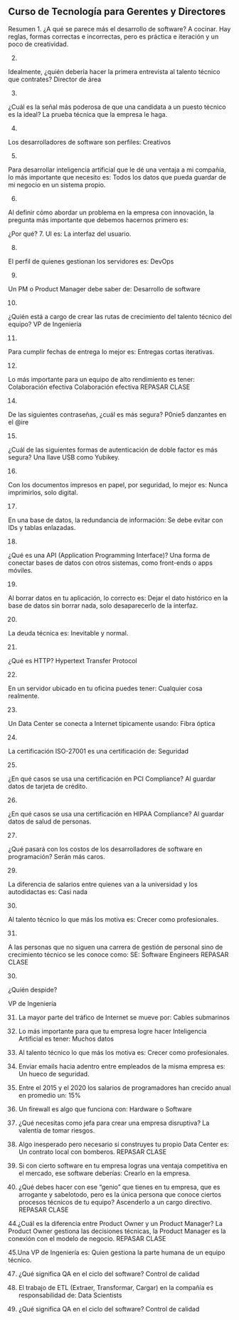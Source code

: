 ## Curso de Tecnología para Gerentes y Directores

Resumen
1.
¿A qué se parece más el desarrollo de software?
A cocinar. Hay reglas, formas correctas e incorrectas, pero es práctica e iteración y un poco de creatividad.

2.
Idealmente, ¿quién debería hacer la primera entrevista al talento técnico que contrates?
Director de área

3.
¿Cuál es la señal más poderosa de que una candidata a un puesto técnico es la ideal?
La prueba técnica que la empresa le haga.

4.
Los desarrolladores de software son perfiles:
Creativos

5.
Para desarrollar inteligencia artificial que le dé una ventaja a mi compañía, lo más importante que necesito es:
Todos los datos que pueda guardar de mi negocio en un sistema propio.

6.
Al definir cómo abordar un problema en la empresa con innovación, la pregunta más importante que debemos hacernos primero es:

¿Por qué?
7.
UI es:
La interfaz del usuario.

8.
El perfil de quienes gestionan los servidores es:
DevOps

9.
Un PM o Product Manager debe saber de:
Desarrollo de software

10.
¿Quién está a cargo de crear las rutas de crecimiento del talento técnico del equipo?
VP de Ingeniería

11.
Para cumplir fechas de entrega lo mejor es:
Entregas cortas iterativas.

12.
Lo más importante para un equipo de alto rendimiento es tener:
Colaboración efectiva
Colaboración efectiva
REPASAR CLASE

14.
De las siguientes contraseñas, ¿cuál es más segura?
P0nie5 danzantes en el @ire

15.
¿Cuál de las siguientes formas de autenticación de doble factor es más segura?
Una llave USB como Yubikey.

16.
Con los documentos impresos en papel, por seguridad, lo mejor es:
Nunca imprimirlos, solo digital.

17.
En una base de datos, la redundancia de información:
Se debe evitar con IDs y tablas enlazadas.

18.
¿Qué es una API (Application Programming Interface)?
Una forma de conectar bases de datos con otros sistemas, como front-ends o apps móviles.

19.
Al borrar datos en tu aplicación, lo correcto es:
Dejar el dato histórico en la base de datos sin borrar nada, solo desaparecerlo de la interfaz.

20.
La deuda técnica es:
Inevitable y normal.

21.
¿Qué es HTTP?
Hypertext Transfer Protocol

22.
En un servidor ubicado en tu oficina puedes tener:
Cualquier cosa realmente.

23.
Un Data Center se conecta a Internet típicamente usando:
Fibra óptica

24.
La certificación ISO-27001 es una certificación de:
Seguridad

25.
¿En qué casos se usa una certificación en PCI Compliance?
Al guardar datos de tarjeta de crédito.

26.
¿En qué casos se usa una certificación en HIPAA Compliance?
Al guardar datos de salud de personas.

27.
¿Qué pasará con los costos de los desarrolladores de software en programación?
Serán más caros.

29.
La diferencia de salarios entre quienes van a la universidad y los autodidactas es:
Casi nada

30.
Al talento técnico lo que más los motiva es:
Crecer como profesionales.

31.
A las personas que no siguen una carrera de gestión de personal sino de crecimiento técnico se les conoce como:
SE: Software Engineers
REPASAR CLASE

30.
¿Quién despide?

VP de Ingeniería

31. La mayor parte del tráfico de Internet se mueve por:
Cables submarinos

33. Lo más importante para que tu empresa logre hacer Inteligencia Artificial es tener:
Muchos datos

35. Al talento técnico lo que más los motiva es:
Crecer como profesionales.

38. Enviar emails hacia adentro entre empleados de la misma empresa es:
Un hueco de seguridad.

40. Entre el 2015 y el 2020 los salarios de programadores han crecido anual en promedio un:
15%

41. Un firewall es algo que funciona con:
Hardware o Software

43. ¿Qué necesitas como jefa para crear una empresa disruptiva?
La valentía de tomar riesgos.

39. Algo inesperado pero necesario si construyes tu propio Data Center es: 
Un contrato local con bomberos.
REPASAR CLASE

41. Si con cierto software en tu empresa logras una ventaja competitiva en el mercado, ese software deberías:
Crearlo en la empresa.

43. ¿Qué debes hacer con ese “genio” que tienes en tu empresa, que es arrogante y sabelotodo, pero es la única persona que conoce ciertos procesos técnicos de tu equipo?
Ascenderlo a un cargo directivo.
REPASAR CLASE

44.¿Cuál es la diferencia entre Product Owner y un Product Manager? 
La Product Owner gestiona las decisiones técnicas, la Product Manager es la conexión con el modelo de negocio.
REPASAR CLASE

45.Una VP de Ingeniería es:
Quien gestiona la parte humana de un equipo técnico.

47. ¿Qué significa QA en el ciclo del software?
    Control de calidad

49. El trabajo de ETL (Extraer, Transformar, Cargar) en la compañía es responsabilidad de:
Data Scientists

50. ¿Qué significa QA en el ciclo del software?
Control de calidad


